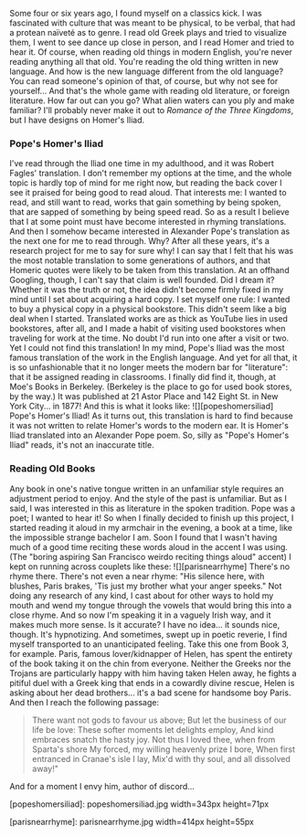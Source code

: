 Some four or six years ago, I found myself on a classics kick. I was fascinated with culture that was meant to be physical, to be verbal, that had a protean naïveté as to genre. I read old Greek plays and tried to visualize them, I went to see dance up close in person, and I read Homer and tried to hear it.
Of course, when reading old things in modern English, you're never reading anything all that old. You're reading the old thing written in new language. And how is the new language different from the old language? You can read someone's opinion of that, of course, but why not see for yourself...
And that's the whole game with reading old literature, or foreign literature. How far out can you go? What alien waters can you ply and make familiar? I'll probably never make it out to _Romance of the Three Kingdoms_, but I have designs on Homer's Iliad.

### Pope's Homer's Iliad

I've read through the Iliad one time in my adulthood, and it was Robert Fagles' translation. I don't remember my options at the time, and the whole topic is hardly top of mind for me right now, but reading the back cover I see it praised for being good to read aloud. That interests me: I wanted to read, and still want to read, works that gain something by being spoken, that are sapped of something by being speed read.
So as a result I believe that I at some point must have become interested in rhyming translations. And then I somehow became interested in Alexander Pope's translation as the next one for me to read through.
Why?
After all these years, it's a research project for me to say for sure why! I can say that I felt that his was the most notable translation to some generations of authors, and that Homeric quotes were likely to be taken from this translation. At an offhand Googling, though, I can't say that claim is well founded. Did I dream it?
Whether it was the truth or not, the idea didn't become firmly fixed in my mind until I set about acquiring a hard copy. I set myself one rule: I wanted to buy a physical copy in a physical bookstore.
This didn't seem like a big deal when I started. Translated works are as thick as YouTube lies in used bookstores, after all, and I made a habit of visiting used bookstores when traveling for work at the time. No doubt I'd run into one after a visit or two.
Yet I could not find this translation! In my mind, Pope's Iliad was the most famous translation of the work in the English language. And yet for all that, it is so unfashionable that it no longer meets the modern bar for "literature": that it be assigned reading in classrooms.
I finally did find it, though, at Moe's Books in Berkeley. (Berkeley is the place to go for used book stores, by the way.) It was published at 21 Astor Place and 142 Eight St. in New York City... in 1877! And this is what it looks like:
![][popeshomersiliad]
Pope's Homer's Iliad!
As it turns out, this translation is hard to find because it was not written to relate Homer's words to the modern ear. It is Homer's Iliad translated into an Alexander Pope poem. So, silly as "Pope's Homer's Iliad" reads, it's not an inaccurate title.

### Reading Old Books

Any book in one's native tongue written in an unfamiliar style requires an adjustment period to enjoy. And the style of the past is unfamiliar.
But as I said, I was interested in this as literature in the spoken tradition. Pope was a poet; I wanted to hear it! So when I finally decided to finish up this project, I started reading it aloud in my armchair in the evening, a book at a time, like the impossible strange bachelor I am.
Soon I found that I wasn't having much of a good time reciting these words aloud in the accent I was using. (The "boring aspiring San Francisco weirdo reciting things aloud" accent) I kept on running across couplets like these:
![][parisnearrhyme]
There's no rhyme there. There's not even a near rhyme: "His silence here, with blushes, Paris brakes, 'Tis just my brother what your anger speeks."
Not doing any research of any kind, I cast about for other ways to hold my mouth and wend my tongue through the vowels that would bring this into a close rhyme. And so now I'm speaking it in a vaguely Irish way, and it makes much more sense.
Is it accurate? I have no idea... it sounds nice, though. It's hypnotizing. And sometimes, swept up in poetic reverie, I find myself transported to an unanticipated feeling.
Take this one from Book 3, for example. Paris, famous lover/kidnapper of Helen, has spent the entirety of the book taking it on the chin from everyone. Neither the Greeks nor the Trojans are particularly happy with him having taken Helen away, he fights a pitiful duel with a Greek king that ends in a cowardly divine rescue, Helen is asking about her dead brothers... it's a bad scene for handsome boy Paris.
And then I reach the following passage:

> There want not gods to favour us above;
> But let the business of our life be love:
> These softer moments let delights employ,
> And kind embraces snatch the hasty joy.
> Not thus I loved thee, when from Sparta's shore
> My forced, my willing heavenly prize I bore,
> When first entranced in Cranae's isle I lay,
> Mix'd with thy soul, and all dissolved away!"

And for a moment I envy him, author of discord...

[popeshomersiliad]: popeshomersiliad.jpg width=343px height=71px

[parisnearrhyme]: parisnearrhyme.jpg width=414px height=55px
